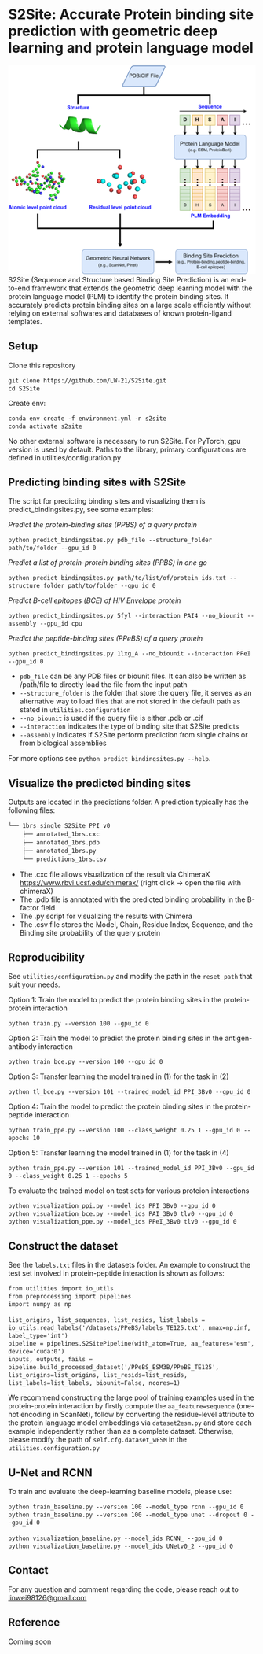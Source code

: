 # S2Site: Accurate Protein binding site prediction with geometric deep learning and protein language model
![](model_overview.png)
S2Site (Sequence and Structure based Binding Site Prediction) is an end-to-end framework that extends the geometric deep learning model with the protein language model (PLM) to identify the protein binding sites. It accurately predicts protein binding sites on a large scale efficiently without relying on external softwares and databases of known protein-ligand templates. 

## Setup
Clone this repository
```
git clone https://github.com/LW-21/S2Site.git
cd S2Site
```

Create env:
```
conda env create -f environment.yml -n s2site
conda activate s2site
```

No other external software is necessary to run S2Site.
For PyTorch, gpu version is used by default.
Paths to the library, primary configurations are defined in utilities/configuration.py

## Predicting binding sites with S2Site
The script for predicting binding sites and visualizing them is predict_bindingsites.py, see some examples:

*Predict the protein-binding sites (PPBS) of a query protein*
```
python predict_bindingsites.py pdb_file --structure_folder path/to/folder --gpu_id 0
```

*Predict a list of protein-protein binding sites (PPBS) in one go*
```
python predict_bindingsites.py path/to/list/of/protein_ids.txt --structure_folder path/to/folder --gpu_id 0
```

*Predict B-cell epitopes (BCE) of HIV Envelope protein*
```
python predict_bindingsites.py 5fyl --interaction PAI4 --no_biounit --assembly --gpu_id cpu
```

*Predict the peptide-binding sites (PPeBS) of a query protein*
```
python predict_bindingsites.py 1lxg_A --no_biounit --interaction PPeI --gpu_id 0
```
- `pdb_file` can be any PDB files or biounit files. It can also be written as /path/file to directly load the file from the input path
- `--structure_folder` is the folder that store the query file, it serves as an alternative way to load files that are not stored in the default path as stated in `utilities.configuration`
- `--no_biounit` is used if the query file is either .pdb or .cif
- `--interaction` indicates the type of binding site that S2Site predicts
- `--assembly` indicates if S2Site perform prediction from single chains or from biological assemblies

For more options see `python predict_bindingsites.py --help`.

## Visualize the predicted binding sites
Outputs are located in the predictions folder. A prediction typically has the following files: 
```md
└── 1brs_single_S2Site_PPI_v0
    ├── annotated_1brs.cxc
    ├── annotated_1brs.pdb
    ├── annotated_1brs.py
    └── predictions_1brs.csv
```
- The .cxc file allows visualization of the result via ChimeraX https://www.rbvi.ucsf.edu/chimerax/ (right click -> open the file with chimeraX)
- The .pdb file is annotated with the predicted binding probability in the B-factor field
- The .py script for visualizing the results with Chimera
- The .csv file stores the Model, Chain, Residue Index, Sequence, and the Binding site probability of the query protein

## Reproducibility
See `utilities/configuration.py` and modify the path in the `reset_path` that suit your needs.

Option 1: Train the model to predict the protein binding sites in the protein-protein interaction
```
python train.py --version 100 --gpu_id 0
```

Option 2: Train the model to predict the protein binding sites in the antigen-antibody interaction
```
python train_bce.py --version 100 --gpu_id 0
```
Option 3: Transfer learning the model trained in (1) for the task in (2)
```
python tl_bce.py --version 101 --trained_model_id PPI_3Bv0 --gpu_id 0
```

Option 4: Train the model to predict the protein binding sites in the protein-peptide interaction
```
python train_ppe.py --version 100 --class_weight 0.25 1 --gpu_id 0 --epochs 10
```

Option 5: Transfer learning the model trained in (1) for the task in (4)
```
python train_ppe.py --version 101 --trained_model_id PPI_3Bv0 --gpu_id 0 --class_weight 0.25 1 --epochs 5
```

To evaluate the trained model on test sets for various proteion interactions
```
python visualization_ppi.py --model_ids PPI_3Bv0 --gpu_id 0
python visualization_bce.py --model_ids PAI_3Bv0 tlv0 --gpu_id 0
python visualization_ppe.py --model_ids PPeI_3Bv0 tlv0 --gpu_id 0
```

## Construct the dataset
See the `labels.txt` files in the datasets folder. An example to construct the test set involved in protein-peptide interaction is shown as follows:
```
from utilities import io_utils
from preprocessing import pipelines
import numpy as np

list_origins, list_sequences, list_resids, list_labels = io_utils.read_labels('/datasets/PPeBS/labels_TE125.txt', nmax=np.inf, label_type='int')
pipeline = pipelines.S2SitePipeline(with_atom=True, aa_features='esm', device='cuda:0')
inputs, outputs, fails = pipeline.build_processed_dataset('/PPeBS_ESM3B/PPeBS_TE125', list_origins=list_origins, list_resids=list_resids, list_labels=list_labels, biounit=False, ncores=1)
```
We recommend constructing the large pool of training examples used in the protein-protein interaction by firstly compute the `aa_feature=sequence` (one-hot encoding in ScanNet), follow by converting the residue-level attribute to the protein language model embeddings via `dataset2esm.py` and store each example independently rather than as a complete dataset. Otherwise, please modify the path of `self.cfg.dataset_wESM` in the `utilities.configuration.py`

## U-Net and RCNN
To train and evaluate the deep-learning baseline models, please use:
```
python train_baseline.py --version 100 --model_type rcnn --gpu_id 0
python train_baseline.py --version 100 --model_type unet --dropout 0 --gpu_id 0

python visualization_baseline.py --model_ids RCNN_ --gpu_id 0
python visualization_baseline.py --model_ids UNetv0_2 --gpu_id 0
```
## Contact
For any question and comment regarding the code, please reach out to linwei98126@gmail.com

## Reference
Coming soon
